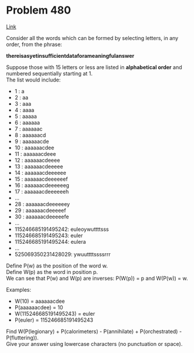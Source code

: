 # Problem 480

[Link](https://projecteuler.net/problem=480)

Consider all the words which can be formed by selecting letters, in any order, from the phrase:

**thereisasyetinsufficientdataforameaningfulanswer**

Suppose those with 15 letters or less are listed in **alphabetical order** and numbered sequentially starting at 1.  
The list would include:

*   1 : a
*   2 : aa
*   3 : aaa
*   4 : aaaa
*   5 : aaaaa
*   6 : aaaaaa
*   7 : aaaaaac
*   8 : aaaaaacd
*   9 : aaaaaacde
*   10 : aaaaaacdee
*   11 : aaaaaacdeee
*   12 : aaaaaacdeeee
*   13 : aaaaaacdeeeee
*   14 : aaaaaacdeeeeee
*   15 : aaaaaacdeeeeeef
*   16 : aaaaaacdeeeeeeg
*   17 : aaaaaacdeeeeeeh
*   ...
*   28 : aaaaaacdeeeeeey
*   29 : aaaaaacdeeeeef
*   30 : aaaaaacdeeeeefe
*   ...
*   115246685191495242: euleoywuttttsss
*   115246685191495243: euler
*   115246685191495244: eulera
*   ...
*   525069350231428029: ywuuttttssssrrr

Define P(w) as the position of the word w.  
Define W(p) as the word in position p.  
We can see that P(w) and W(p) are inverses: P(W(p)) = p and W(P(w)) = w.

Examples:

*   W(10) = aaaaaacdee
*   P(aaaaaacdee) = 10
*   W(115246685191495243) = euler
*   P(euler) = 115246685191495243

Find W(P(legionary) + P(calorimeters) - P(annihilate) + P(orchestrated) - P(fluttering)).  
Give your answer using lowercase characters (no punctuation or space).
